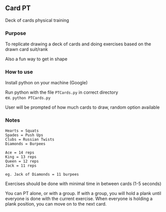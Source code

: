 ## Card PT

Deck of cards physical training

### Purpose

To replicate drawing a deck of cards and doing exercises based on the drawn card suit/rank<br>

Also a fun way to get in shape

### How to use

Install python on your machine (Google)<br>

Run python with the file `PTCards.py` in correct directory<br>
ex. `python PTCards.py`

User will be prompted of how much cards to draw, random option available<br>

### Notes

```
Hearts = Squats
Spades = Push Ups
Clubs = Russian Twists
Diamonds = Burpees

Ace = 14 reps
King = 13 reps
Queen = 12 reps
Jack = 11 reps

eg. Jack of Diamonds = 11 burpees
```

Exercises should be done with minimal time in between cards (1-5 seconds)<br>

You can PT alone, or with a group. If with a group, you will hold a plank until everyone is done with the current exercise. When everyone is holding a plank position, you can move on to the next card.<br>
